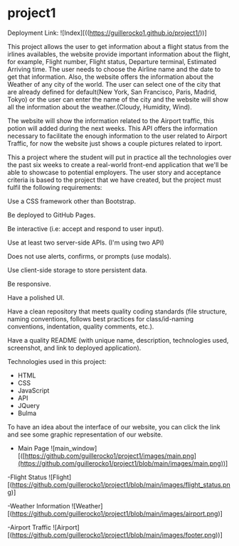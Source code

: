 # project1

Deployment Link: ![Index][((https://guillerocko1.github.io/project1/))]

This project allows the user to get information about a flight status from the irlines availables, the website provide important information about the flight, for example, Flight number, Flight status, Departure terminal, Estimated Arriving time. The user needs to choose the Airline name and the date to get that information.
Also, the website offers the information about the Weather of any city of the world. The user can select one of the city that are already defined for default(New York, San Francisco, Paris, Madrid, Tokyo) or the user can enter the name of the city and the website will show all the information about the weather.(Cloudy, Humidity, Wind).

The website will show the information related to the Airport traffic, this potion will added during the next weeks. This API offers the information necessary to facilitate the enough information to the user related to Airport Traffic, for now the website just shows a couple pictures related to irport.

This a project where the student will put in practice all the technologies over the past six weeks to create a real-world front-end application that we'll be able to showcase to potential employers. The user story and acceptance criteria is based to the project that we have created, but the project must fulfil the following requirements:

Use a CSS framework other than Bootstrap.

Be deployed to GitHub Pages.

Be interactive (i.e: accept and respond to user input).

Use at least two server-side APIs. (I'm using two API)

Does not use alerts, confirms, or prompts (use modals).

Use client-side storage to store persistent data.

Be responsive.

Have a polished UI.

Have a clean repository that meets quality coding standards (file structure, naming conventions, follows best practices for class/id-naming conventions, indentation, quality comments, etc.).

Have a quality README (with unique name, description, technologies used, screenshot, and link to deployed application).

Technologies used in this project:
- HTML
- CSS
- JavaScript
- API
- JQuery
- Bulma

To have an idea about the interface of our website, you can click the link and see some graphic representation of our website.

- Main Page
![main_window][([https://github.com/guillerocko1/project1/images/main.png](https://github.com/guillerocko1/project1/blob/main/images/main.png))]

-Flight Status 
![Flight][(https://github.com/guillerocko1/project1/blob/main/images/flight_status.png)]

-Weather Information 
![Weather][(https://github.com/guillerocko1/project1/blob/main/images/airport.png)]

-Airport Traffic
![Airport][(https://github.com/guillerocko1/project1/blob/main/images/footer.png))]
